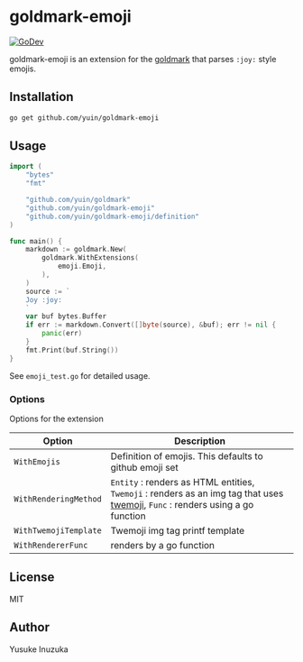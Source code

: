 goldmark-emoji
=========================

[![GoDev][godev-image]][godev-url]

[godev-image]: https://pkg.go.dev/badge/github.com/yuin/goldmark-emoji
[godev-url]: https://pkg.go.dev/github.com/yuin/goldmark-emoji

goldmark-emoji is an extension for the [goldmark](http://github.com/yuin/goldmark)
that parses `:joy:` style emojis.

Installation
--------------------

```sh
go get github.com/yuin/goldmark-emoji
```

Usage
--------------------

```go
import (
    "bytes"
    "fmt"

    "github.com/yuin/goldmark"
    "github.com/yuin/goldmark-emoji"
    "github.com/yuin/goldmark-emoji/definition"
)

func main() {
    markdown := goldmark.New(
        goldmark.WithExtensions(
            emoji.Emoji,
        ),
    )
    source := `
    Joy :joy:
    `
    var buf bytes.Buffer
    if err := markdown.Convert([]byte(source), &buf); err != nil {
        panic(err)
    }
    fmt.Print(buf.String())
}
```

See `emoji_test.go` for detailed usage.

### Options

Options for the extension

| Option | Description |
| ------ | ----------- |
| `WithEmojis` | Definition of emojis. This defaults to github emoji set |
| `WithRenderingMethod` | `Entity` : renders as HTML entities, `Twemoji` : renders as an img tag that uses [twemoji](https://github.com/twitter/twemoji), `Func` : renders using a go function |
| `WithTwemojiTemplate` | Twemoji img tag printf template |
| `WithRendererFunc` | renders by a go function |

License
--------------------

MIT

Author
--------------------

Yusuke Inuzuka
